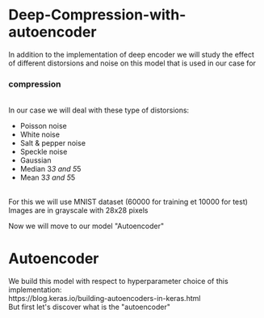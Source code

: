 # Deep-Compression-with-autoencoder
 In addition to the implementation of deep encoder we will study the effect of different distorsions and noise on this model that is used in our case for <h3> compression </h3> <br>
 In our case we will deal with these type of distorsions: <br>
- Poisson noise <br>
- White  noise <br>
- Salt & pepper  noise <br>
- Speckle noise <br>
- Gaussian <br>
- Median 3*3 and 5*5 <br>
- Mean 3*3 and 5*5 <br>
<br>
For this we will use MNIST dataset (60000 for training et 10000 for test) <br> 
Images are in grayscale with 28x28 pixels

Now we will move to our model "Autoencoder"
<h1> Autoencoder </h1>
We build this model with respect to hyperparameter choice of this implementation: <br>
https://blog.keras.io/building-autoencoders-in-keras.html <br> 
But first let's discover what is the "autoencoder" <br>
